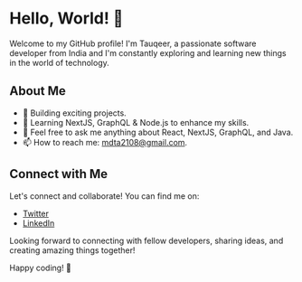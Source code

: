 # Hello, World! 👋

Welcome to my GitHub profile! I'm Tauqeer, a passionate software developer from India and I'm constantly exploring and learning new things in the world of technology.

## About Me

- 🔭 Building exciting projects.
- 🌱 Learning NextJS, GraphQL & Node.js to enhance my skills.
- 💬 Feel free to ask me anything about React, NextJS, GraphQL, and Java.
- 📫 How to reach me: mdta2108@gmail.com.



## Connect with Me

Let's connect and collaborate! You can find me on:

- [Twitter](@MdTauqeerAlam21)
- [LinkedIn](https://www.linkedin.com/in/md-tauqeer-alam-896539168/)

Looking forward to connecting with fellow developers, sharing ideas, and creating amazing things together!

Happy coding! 🚀

